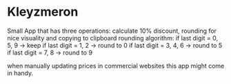 # Kleyzmeron

Small App that has three operations: calculate 10% discount, rounding for nice visuality and copying to clipboard
rounding algorithm:
if last digit = 0, 5, 9 -> keep
if last digit = 1, 2 -> round to 0
if last digit = 3, 4, 6 -> round to 5
if last digit = 7, 8 -> round to 9

when manually updating prices in commercial websites this app might come in handy.
